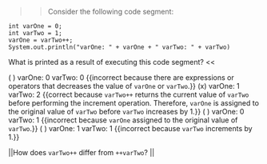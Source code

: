 >>Consider the following code segment:</p>
<pre><code class="java language-java">int varOne = 0;
int varTwo = 1;
varOne = varTwo++;
System.out.println("varOne: " + varOne + " varTwo: " + varTwo)
</code></pre>
<p>What is printed as a result of executing this code segment? <<

( ) varOne: 0 varTwo: 0 {{incorrect because there are expressions or operators that decreases the value of <code>varOne</code> or <code>varTwo</code>.}}
(x) varOne: 1 varTwo: 2 {{correct because <code>varTwo++</code> returns the current value of <code>varTwo</code> before performing the increment operation. Therefore, <code>varOne</code> is assigned to the original value of <code>varTwo</code> before <code>varTwo</code> increases by 1.}}
( ) varOne: 0 varTwo: 1 {{incorrect because <code>varOne</code> assigned to the original value of <code>varTwo</code>.}}
( ) varOne: 1 varTwo: 1 {{incorrect because <code>varTwo</code> increments by 1.}}

||How does <code>varTwo++</code> differ from <code>++varTwo</code>? ||
